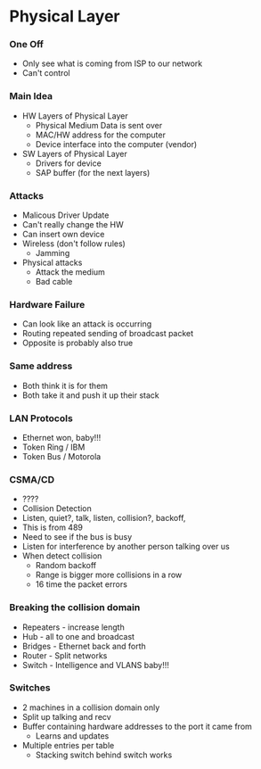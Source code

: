 
# Physical Layer

### One Off 
- Only see what is coming from ISP to our network
- Can't control

### Main Idea
- HW Layers of Physical Layer
    - Physical Medium Data is sent over
    - MAC/HW address for the computer
    - Device interface into the computer (vendor)
- SW Layers of Physical Layer
    - Drivers for device 
    - SAP buffer (for the next layers)

### Attacks
- Malicous Driver Update
- Can't really change the HW
- Can insert own device 
- Wireless (don't follow rules)
    - Jamming
- Physical attacks
    - Attack the medium
    - Bad cable

### Hardware Failure
- Can look like an attack is occurring
- Routing repeated sending of broadcast packet
- Opposite is probably also true

### Same address
- Both think it is for them 
- Both take it and push it up their stack

### LAN Protocols
- Ethernet won, baby!!!
- Token Ring / IBM
- Token Bus / Motorola

### CSMA/CD
- ????
- Collision Detection
- Listen, quiet?, talk, listen, collision?, backoff, 
- This is from 489
- Need to see if the bus is busy
- Listen for interference by another person talking over us
- When detect collision
    - Random backoff 
    - Range is bigger more collisions in a row 
    - 16 time the packet errors

### Breaking the collision domain
- Repeaters - increase length
- Hub - all to one and broadcast 
- Bridges - Ethernet back and forth
- Router - Split networks 
- Switch - Intelligence and VLANS baby!!! 


### Switches
- 2 machines in a collision domain only
- Split up talking and recv
- Buffer containing hardware addresses to the port it came from
    - Learns and updates
- Multiple entries per table 
    - Stacking switch behind switch works





